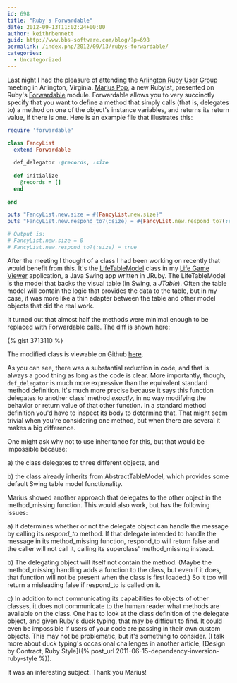 ```yaml
---
id: 698
title: "Ruby's Forwardable"
date: 2012-09-13T11:02:24+00:00
author: keithrbennett
guid: http://www.bbs-software.com/blog/?p=698
permalink: /index.php/2012/09/13/rubys-forwardable/
categories:
  - Uncategorized
---
```

Last night I had the pleasure of attending the [Arlington Ruby User Group](http://www.meetup.com/Arlington-Ruby/) meeting in Arlington, Virginia. [Marius Pop](https://twitter.com/mlpinit), a new Rubyist, presented on Ruby's [Forwardable](http://www.ruby-doc.org/stdlib-1.9.3/libdoc/forwardable/rdoc/Forwardable.html) module. Forwardable allows you to very succinctly specify that you want to define a method that simply calls (that is, delegates to) a method on one of the object's instance variables, and returns its return value, if there is one. Here is an example file that illustrates this:

```ruby
require 'forwardable'

class FancyList
  extend Forwardable
  
  def_delegator :@records, :size
  
  def initialize
    @records = []
  end
  
end

puts "FancyList.new.size = #{FancyList.new.size}"
puts "FancyList.new.respond_to?(:size) = #{FancyList.new.respond_to?(:size)}"

# Output is:
# FancyList.new.size = 0
# FancyList.new.respond_to?(:size) = true
```

After the meeting I thought of a class I had been working on recently that would benefit from this. It's the [LifeTableModel](https://github.com/keithrbennett/life_game_viewer/blob/a56d329901999b20a2b23117d2fe2a8155a3799a/lib/life_game_viewer/view/life_table_model.rb "LifeTableModel class") class in my [Life Game Viewer](https://github.com/keithrbennett/life_game_viewer) application, a Java Swing app written in JRuby. The LifeTableModel is the model that backs the visual table (in Swing, a _JTable_). Often the table model will contain the logic that provides the data to the table, but in my case, it was more like a thin adapter between the table and other model objects that did the real work.

It turned out that almost half the methods were minimal enough to be replaced with Forwardable calls. The diff is shown here:

{% gist 3713110 %}

The modified class is viewable on Github [here](https://github.com/keithrbennett/life_game_viewer/blob/6a44806a15e708068258f30b45c60c36a2142d87/lib/life_game_viewer/view/life_table_model.rb).

As you can see, there was a substantial reduction in code, and that is always a good thing as long as the code is clear. More importantly, though, `def_delegator` is much more expressive than the equivalent standard method definition. It's much more precise because it says this function delegates to another class' method _exactly_, in no way modifying the behavior or return value of that other function. In a standard method definition you'd have to inspect its body to determine that. That might seem trivial when you're considering one method, but when there are several it makes a big difference.

One might ask why not to use inheritance for this, but that would be impossible because:

a) the class delegates to three different objects, and
  
b) the class already inherits from AbstractTableModel, which provides some default Swing table model functionality.

Marius showed another approach that delegates to the other object in the method_missing function. This would also work, but has the following issues:

a) It determines whether or not the delegate object can handle the message by calling its _respond_to_ method. If that delegate intended to handle the message in its method\_missing function, respond\_to will return false and the caller will not call it, calling its superclass' method_missing instead.

b) The delegating object will itself not contain the method. (Maybe the method\_missing handling adds a function to the class, but even if it does, that function will not be present when the class is first loaded.) So it too will return a misleading false if respond\_to is called on it.

c) In addition to not communicating its capabilities to objects of other classes, it does not communicate to the human reader what methods are available on the class. One has to look at the class definition of the delegate object, and given Ruby's duck typing, that may be difficult to find. It could even be impossible if users of your code are passing in their own custom objects. This may not be problematic, but it's something to consider. (I talk more about duck typing's occasional challenges in another article, [Design by Contract, Ruby Style]({% post_url 2011-06-15-dependency-inversion-ruby-style %}).

It was an interesting subject. Thank you Marius!